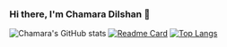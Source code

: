 ### Hi there, I'm Chamara Dilshan 👋
![Chamara's GitHub stats](https://github-readme-stats.vercel.app/api?username=ChamaraDilshan&theme=dark&show_icons=true)
[![Readme Card](https://github-readme-stats.vercel.app/api/pin/?username=ChamaraDilshan&theme=dark&repo=github-readme-stats)](https://github.com/ChamaraDilshan/github-readme-stats)
[![Top Langs](https://github-readme-stats.vercel.app/api/top-langs/?username=ChamaraDilshan&theme=dark&langs_count=8)](https://github.com/ChamaraDilshan/github-readme-stats)
<!--
**ChamaraDilshan/ChamaraDilshan** is a ✨ _special_ ✨ repository because its `README.md` (this file) appears on your GitHub profile.

Here are some ideas to get you started:

- 🔭 I’m currently working on ...
- 🌱 I’m currently learning Computer Engineering at University of Peradeniya.
- 👯 I’m looking to collaborate on Innovative projects.
- 🤔 I’m looking for help with ...
- 💬 Ask me about ...
- 📫 How to reach me: chamaradilshansenevirathna@gmail
- 😄 Pronouns: ...
- ⚡ Fun fact: ...
-->
